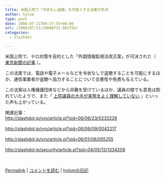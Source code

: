 ```yaml
---
title: 米国上院で「令状なし盗聴」を可能とする法案が可決
author: hylom
type: post
date: 2008-07-11T08:37:55+00:00
url: /2008/07/11/20080711-083755/
categories:
  - Slashdot

---
```

米国上院で、テロ対策を目的とした「外国情報監視法改正案」が可決された（   [東京新聞の記事][1] ）。

この法案では、電話や電子メールなどを令状なしで盗聴することを可能にするほか、通信事業者が盗聴へ協力することについて合憲性や免責も与えている。

この法案は人権擁護団体などから非難を受けているほか、議員の間でも意見は割れていたようで、また「   [上院議員の大半が実態をよく理解していない][2] 」といった声も上がっている。

関連記事：     
http://slashdot.jp/yro/article.pl?sid=08/06/23/0233226 </br>     
http://slashdot.jp/yro/article.pl?sid=06/06/09/0042217 </br>     
http://slashdot.jp/yro/article.pl?sid=06/01/08/055255 </br>     
http://slashdot.jp/security/article.pl?sid=04/05/13/1334208 </br>    
</br>

  [Permalink][3] |   [コメントを読む][4] |   [hylomの日記][5]

 [1]: http://www.tokyo-np.co.jp/article/world/news/CK2008071002000281.html
 [2]: http://www.computerworld.jp/news/trd/115249.html
 [3]: http://slashdot.jp/~hylom/journal/445698
 [4]: http://slashdot.jp/~hylom/journal/445698#acomments
 [5]: http://slashdot.jp/~hylom/journal/
